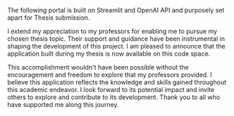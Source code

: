 The following portal is built on Streamlit and OpenAI API and purposely set apart for Thesis submission. 

I extend my appreciation to my professors for enabling me to pursue my chosen thesis topic. Their support and guidance have been instrumental in shaping the development of this project. I am pleased to announce that the application built during my thesis is now available on this code space.

This accomplishment wouldn't have been possible without the encouragement and freedom to explore that my professors provided. I believe this application reflects the knowledge and skills gained throughout this academic endeavor. I look forward to its potential impact and invite others to explore and contribute to its development. Thank you to all who have supported me along this journey.
